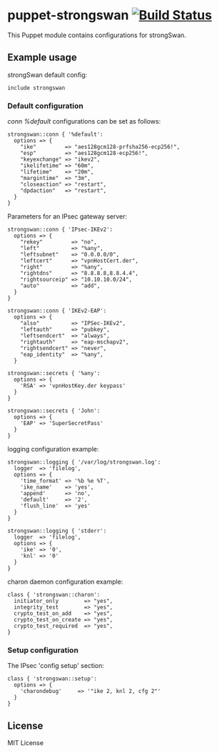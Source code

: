 # puppet-strongswan [![Build Status](https://travis-ci.org/CommanderK5/puppet-strongswan.svg?branch=master)](https://travis-ci.org/CommanderK5/puppet-strongswan)

This Puppet module contains configurations for strongSwan. 
## Example usage

strongSwan default config:

```puppet
include strongswan
```

### Default configuration

*conn %default* configurations can be set as follows:
```puppet
strongswan::conn { '%default':
  options => {
    "ike"         => "aes128gcm128-prfsha256-ecp256!",
    "esp"         => "aes128gcm128-ecp256!",
    "keyexchange" => "ikev2",
    "ikelifetime" => "60m",
    "lifetime"    => "20m",
    "margintime"  => "3m",
    "closeaction" => "restart",
    "dpdaction"   => "restart",
  }
}
```

Parameters for an IPsec gateway server:

```puppet
strongswan::conn { 'IPsec-IKEv2':
  options => {
    "rekey"         => "no",
    "left"          => "%any",
    "leftsubnet"    => "0.0.0.0/0",
    "leftcert"      => "vpnHostCert.der",
    "right"         => "%any",
    "rightdns"      => "8.8.8.8,8.8.4.4",
    "rightsourceip" => "10.10.10.0/24",
    "auto"          => "add",
  }
}

strongswan::conn { 'IKEv2-EAP':
  options => {
    "also"          => "IPSec-IKEv2",
    "leftauth"      => "pubkey",
    "leftsendcert"  => "always",
    "rightauth"     => "eap-mschapv2",
    "rightsendcert" => "never",
    "eap_identity"  => "%any",
  }

strongswan::secrets { '%any':
  options => {
    'RSA' => 'vpnHostKey.der keypass'
  }
}

strongswan::secrets { 'John':
  options => {
    'EAP' => 'SuperSecretPass'
  }
}
```
logging configuration example:

```puppet
strongswan::logging { '/var/log/strongswan.log':
  logger  => 'filelog',
  options => {
    'time_format' => '%b %e %T',
    'ike_name'    => 'yes',
    'append'      => 'no',
    'default'     => '2',
    'flush_line'  => 'yes'
  }
}
```
```puppet
strongswan::logging { 'stderr':
  logger  => 'filelog',
  options => {
    'ike' => '0',
    'knl' => '0'
  }
}
```

charon daemon configuration example:

```puppet
class { 'strongswan::charon':
  initiator_only        => "yes",
  integrity_test        => "yes",
  crypto_test_on_add    => "yes",
  crypto_test_on_create => "yes",
  crypto_test_required  => "yes",
}
```

### Setup configuration

The IPsec 'config setup' section:

```puppet
class { 'strongswan::setup':
  options => {
    'charondebug'     => '"ike 2, knl 2, cfg 2"'
  }
}
```

## License

MIT License
